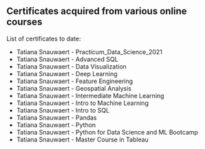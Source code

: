 ## Certificates acquired from various online courses 

List of certificates to date:
- Tatiana Snauwaert - Practicum_Data_Science_2021
- Tatiana Snauwaert - Advanced SQL
- Tatiana Snauwaert - Data Visualization
- Tatiana Snauwaert - Deep Learning
- Tatiana Snauwaert - Feature Engineering
- Tatiana Snauwaert - Geospatial Analysis
- Tatiana Snauwaert - Intermediate Machine Learning
- Tatiana Snauwaert - Intro to Machine Learning
- Tatiana Snauwaert - Intro to SQL
- Tatiana Snauwaert - Pandas
- Tatiana Snauwaert - Python
- Tatiana Snauwaert - Python for Data Science and ML Bootcamp
- Tatiana Snauwaert - Master Course in Tableau
